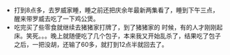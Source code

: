 + 打到8点多，去罗威家睡，睡之前还把庆余年最新两集看了，睡到下午三点，醒来带罗威去吃了一下鸡公煲。
+ 吃完买了些零食就继续去猪猪家打牌了，到了猪猪家的 时候，有的人才刚刚起床。笑死。。。晚上就随便吃了几个包子，本来我又开始乱杀了，结果吃了包子之后，一把没胡，还输了60多，就打到12点半就回去了。